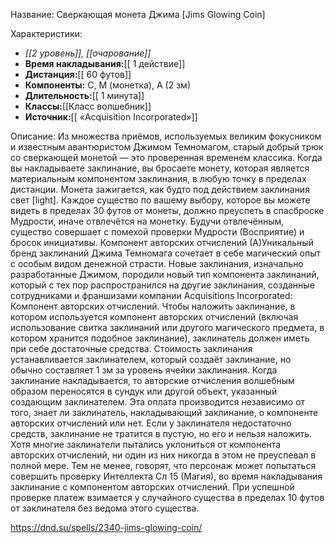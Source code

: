 Название: Сверкающая монета Джима \[Jims Glowing Coin] 

Характеристики:
- *[[2 уровень]], [[очарование]]*
- **Время накладывания:**[[ 1 действие]]
- **Дистанция:**[[ 60 футов]]
- **Компоненты:** С, М (монетка), А (2 зм)
- **Длительность:**[[ 1 минута]]
- **Классы:**[[Класс  волшебник]]
- **Источник:**[[ «Acquisition Incorporated»]]

Описание:
Из множества приёмов, используемых великим фокусником и известным авантюристом Джимом Темномагом, старый добрый трюк со сверкающей монетой — это проверенная временем классика.
Когда вы накладываете заклинание, вы бросаете монету, которая является материальным компонентом заклинания, в любую точку в пределах дистанции. Монета зажигается, как будто под действием заклинания свет [light]. Каждое существо по вашему выбору, которое вы можете видеть в пределах 30 футов от монеты, должно преуспеть в спасброске Мудрости, иначе отвлечётся на монетку.
Будучи отвлечённым, существо совершает с помехой проверки Мудрости (Восприятие) и бросок инициативы.
Компонент авторских отчислений (А)Уникальный бренд заклинаний Джима Темномага сочетает в себе магический опыт с особым видом денежной страсти. Новые заклинания, изначально разработанные Джимом, породили новый тип компонента заклинаний, который с тех пор распространился на другие заклинания, созданные сотрудниками и франшизами компании Acquisitions Incorporated: Компонент авторских отчислений.
Чтобы наложить заклинание, в котором используется компонент авторских отчислений (включая использование свитка заклинаний или другого магического предмета, в котором хранится подобное заклинание), заклинатель должен иметь при себе достаточные средства. Стоимость заклинания устанавливается заклинателем, который создаёт заклинание, но обычно составляет 1 зм за уровень ячейки заклинания. Когда заклинание накладывается, то авторские отчисления волшебным образом переносятся в сундук или другой объект, указанный создающим заклинателем. Эта оплата производится независимо от того, знает ли заклинатель, накладывающий заклинание, о компоненте авторских отчислений или нет. Если у заклинателя недостаточно средств, заклинание не тратится в пустую, но его и нельзя наложить.
Хотя многие заклинатели пытались уклониться от компонента авторских отчислений, ни один из них никогда в этом не преуспевал в полной мере. Тем не менее, говорят, что персонаж может попытаться совершить проверку Интеллекта Сл 15 (Магия), во время накладывания заклинание с компонентом авторских отчислений. При успешной проверке платеж взимается у случайного существа в пределах 10 футов от заклинателя без ведома этого существа.

https://dnd.su/spells/2340-jims-glowing-coin/